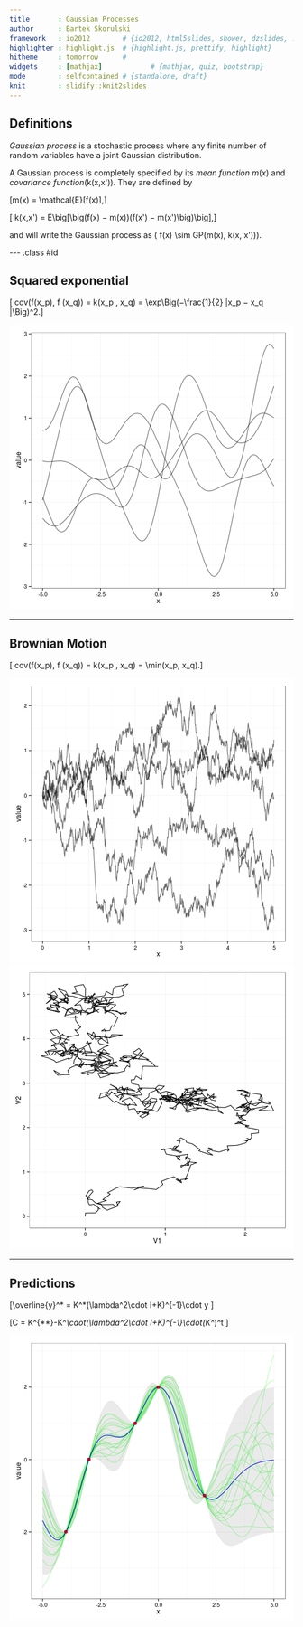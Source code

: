 ```yaml
---
title       : Gaussian Processes
author      : Bartek Skorulski
framework   : io2012        # {io2012, html5slides, shower, dzslides, ...}
highlighter : highlight.js  # {highlight.js, prettify, highlight}
hitheme     : tomorrow      # 
widgets     : [mathjax]            # {mathjax, quiz, bootstrap}
mode        : selfcontained # {standalone, draft}
knit        : slidify::knit2slides
---
```






## Definitions

_Gaussian process_ is a stochastic process where any finite number of
random variables have a joint Gaussian distribution.

A Gaussian process is completely specified by its _mean function_
$m(x)$ and _covariance function_\(k(x,x')\). They are defined by

\[m(x) = \mathcal{E}[f(x)],\]

\[ k(x,x') = E\big[\big(f(x) − m(x))(f(x') − m(x')\big)\big],\]

and will write the Gaussian process as \( f(x) \sim GP(m(x), k(x,
x'))\).


--- .class #id 

## Squared exponential

\[ cov(f(x_p), f (x_q)) = k(x_p , x_q) =
    \exp\Big(−\frac{1}{2} |x_p − x_q |\Big)^2.\]




![plot of chunk unnamed-chunk-1](assets/fig/unnamed-chunk-1-1.png) 

---


## Brownian Motion

\[ cov(f(x_p), f (x_q)) = k(x_p , x_q) = \min(x_p, x_q).\]


![plot of chunk unnamed-chunk-2](assets/fig/unnamed-chunk-2-1.png) ![plot of chunk unnamed-chunk-2](assets/fig/unnamed-chunk-2-2.png) 

---

## Predictions

\[\overline{y}^* = K^*(\lambda^2\cdot I+K)^{-1}\cdot y \]

\[C = K^{**}-K^*\cdot(\lambda^2\cdot I+K)^{-1}\cdot(K^*)^t \]

![plot of chunk unnamed-chunk-3](assets/fig/unnamed-chunk-3-1.png) 
